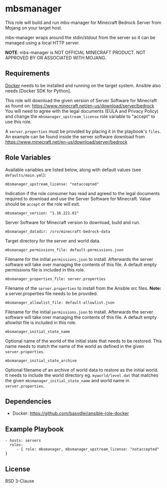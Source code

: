 mbsmanager
==========

This role will build and run mbs-manager for Minecraft Bedrock Server from
Mojang on your target host.

mbs-manager wraps around the stdin/stdout from the server so it can be managed
using a local HTTP server.

**NOTE**: mbs-manager is NOT OFFICIAL MINECRAFT PRODUCT. NOT APPROVED BY OR
ASSOCIATED WITH MOJANG.

Requirements
------------

[Docker](https://www.docker.com/) needs to be installed and running on the
target system. Ansible also needs [Docker SDK for Python].

This role will download the given version of Server Software for Minecraft as
found on: https://www.minecraft.net/en-us/download/server/bedrock You will need
to agree with the legal documents (EULA and Privacy Policy) and change the
`mbsmanager_upstream_license` role variable to "accept" to use this role.

A `server.properties` must be provided by placing it in the playbook's `files`.
An example can be found inside the server software download from
https://www.minecraft.net/en-us/download/server/bedrock

Role Variables
--------------

Available variables are listed below, along with default values (see
`defaults/main.yml`):

	mbsmanager_upstream_license: "notaccepted"

Indication if the role consumer has read and agreed to the legal documents
required to download and use the Server Software for Minecraft. Value should be
`accept` or the role will exit.

	mbsmanager_version: "1.16.221.01"

Server Software for Minecraft version to download, build and run.

	mbsmanager_datadir: /srv/minecraft-bedrock-data

Target directory for the server and world data.

	mbsmanager_permissions_file: default-permissions.json

Filename for the initial `permissions.json` to install. Afterwards the server
software will take over managing the contents of this file. A default empty
permissions file is included in this role.

	mbsmanager_properties_file: server.properties

Filename of the `server.properties` to install from the Ansible src files.
**Note:** a server.properties file needs to be provided.

	mbsmanager_allowlist_file: default-allowlist.json

Filename for the initial `permissions.json` to install. Afterwards the server
software will take over managing the contents of this file. A default empty
allowlist file is included in this role.

	mbsmanager_initial_state_name

Optional name of the world of the initial state that needs to be restored. This
name needs to match the name of the world as defined in the given
`server.properties`.

	mbsmanager_initial_state_archive

Optional filename of an archive of world data to restore as the initial world.
It needs to include the world directory eg. `myworld/level.dat` that matches
the given `mbsmanager_initial_state_name` and world name in
`server.properties`.

Dependencies
------------

- Docker: https://github.com/basvdlei/ansible-role-docker

Example Playbook
----------------

    - hosts: servers
      roles:
         - { role: mbsmanager, mbsmanager_upstream_license: "notaccepted" }

License
-------

BSD 3-Clause
